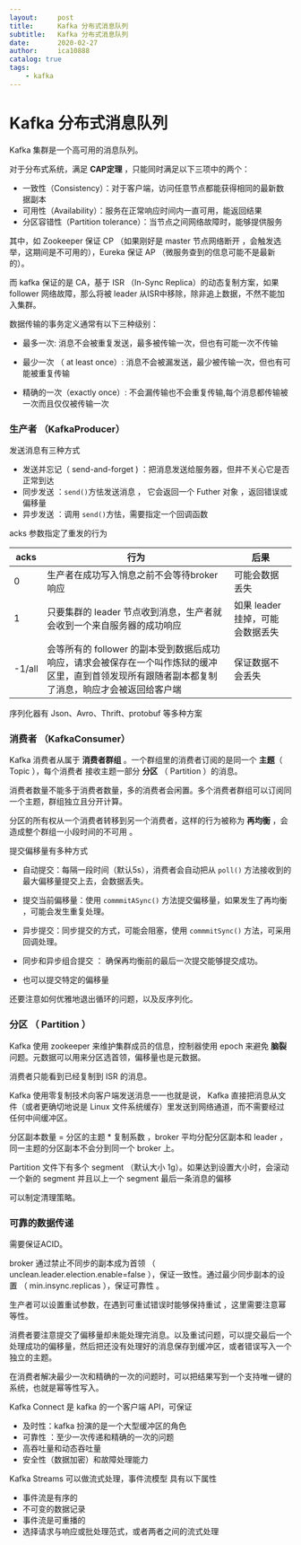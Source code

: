 ```yaml
---
layout:     post
title:      Kafka 分布式消息队列
subtitle:   Kafka 分布式消息队列
date:       2020-02-27
author:     ica10888
catalog: true
tags:
    - kafka
---
```


# Kafka 分布式消息队列

Kafka 集群是一个高可用的消息队列。

对于分布式系统，满足 **CAP定理** ，只能同时满足以下三项中的两个：

- 一致性（Consistency）：对于客户端，访问任意节点都能获得相同的最新数据副本
- 可用性（Availability）：服务在正常响应时间内一直可用，能返回结果
- 分区容错性（Partition tolerance）：当节点之间网络故障时，能够提供服务

其中，如 Zookeeper 保证 CP （如果刚好是 master 节点网络断开 ，会触发选举，这期间是不可用的），Eureka 保证 AP （微服务查到的信息可能不是最新的）。

而 kafka 保证的是 CA，基于 ISR （In-Sync Replica）的动态复制方案，如果 follower 网络故障，那么将被 leader 从ISR中移除，除非追上数据，不然不能加入集群。

数据传输的事务定义通常有以下三种级别：

- 最多一次: 消息不会被重复发送，最多被传输一次，但也有可能一次不传输

- 最少一次 （ at least once）: 消息不会被漏发送，最少被传输一次，但也有可能被重复传输

- 精确的一次（exactly once）: 不会漏传输也不会重复传输,每个消息都传输被一次而且仅仅被传输一次

### 生产者 （KafkaProducer）

发送消息有三种方式

- 发送并忘记（ send-and-forget ) ：把消息发送给服务器，但井不关心它是否正常到达
- 同步发送 ：`send()`方怯发送消息 ， 它会返回一个 Futher 对象 ，返回错误或偏移量
- 异步发送 ：调用 `send()`方怯，需要指定一个回调函数

acks 参数指定了重发的行为

| acks   | 行为                                                         | 后果                             |
| ------ | ------------------------------------------------------------ | -------------------------------- |
| 0      | 生产者在成功写入悄息之前不会等待broker响应                   | 可能会数据丢失                   |
| 1      | 只要集群的 leader 节点收到消息，生产者就会收到一个来自服务器的成功响应 | 如果 leader 挂掉，可能会数据丢失 |
| -1/all | 会等所有的 follower 的副本受到数据后成功响应，请求会被保存在一个叫作炼狱的缓冲区里，直到首领发现所有跟随者副本都复制了消息，晌应才会被返回给客户端 | 保证数据不会丢失                 |

序列化器有 Json、Avro、Thrift、protobuf 等多种方案

### 消费者 （KafkaConsumer）

Kafka 消费者从属于 **消费者群组** 。一个群组里的消费者订阅的是同一个 **主题**（ Topic ），每个消费者
接收主题一部分 **分区**  （ Partition ）的消息。 

消费者数量不能多于消费者数量，多的消费者会闲置。多个消费者群组可以订阅同一个主题，群组独立且分开计算。

分区的所有权从一个消费者转移到另一个消费者，这样的行为被称为 **再均衡** ，会造成整个群组一小段时间的不可用 。

提交偏移量有多种方式

- 自动提交：每隔一段时间（默认5s），消费者会自动把从 `poll()` 方法接收到的最大偏移量提交上去，会数据丢失。

- 提交当前偏移量：使用 `commmitASync()` 方法提交偏移量，如果发生了再均衡 ，可能会发生重复处理。

- 异步提交：同步提交的方式，可能会阻塞，使用 `commmitSync()` 方法，可采用回调处理。

- 同步和异步组合提交 ： 确保再均衡前的最后一次提交能够提交成功。

- 也可以提交特定的偏移量

还要注意如何优雅地退出循环的问题，以及反序列化。

### 分区 （ Partition ）

Kafka 使用 zookeeper 来维护集群成员的信息，控制器使用 epoch 来避免 **脑裂**  问题。元数据可以用来分区选首领，偏移量也是元数据。

消费者只能看到已经复制到 ISR 的消息。

Kafka 使用零复制技术向客户端发送消息一一也就是说， Kafka 直接把消息从文件（或者更确切地说是 Linux 文件系统缓存）里发送到网络通道，而不需要经过任何中间缓冲区。 

分区副本数量 = 分区的主题 * 复制系数 ，broker 平均分配分区副本和 leader ，同一主题的分区副本不会分到同一个 broker 上。

Partition 文件下有多个 segment （默认大小 1g）。如果达到设置大小时，会滚动一个新的 segment 并且以上一个 segment 最后一条消息的偏移

可以制定清理策略。

### 可靠的数据传递 

需要保证ACID。

broker 通过禁止不同步的副本成为首领 （ unclean.leader.election.enable=false ），保证一致性。通过最少同步副本的设置 （ min.insync.replicas ），保证可靠性 。

生产者可以设置重试参数，在遇到可重试错误时能够保持重试 ，这里需要注意幂等性。

消费者要注意提交了偏移量却未能处理完消息。以及重试问题，可以提交最后一个处理成功的偏移量，然后把还没有处理好的消息保存到缓冲区，或者错误写入一个独立的主题。 

在消费者解决最少一次和精确的一次的问题时，可以把结果写到一个支持唯一键的系统，也就是幂等性写入。

Kafka Connect 是 kafka 的一个客户端 API，可保证

- 及时性：kafka 扮演的是一个大型缓冲区的角色 
- 可靠性 ：至少一次传递和精确的一次的问题
- 高吞吐量和动态吞吐量 
- 安全性（数据加密）和故障处理能力 

Kafka Streams 可以做流式处理，事件流模型 具有以下属性

- 事件流是有序的 
- 不可变的数据记录 
- 事件流是可重播的 
- 选择请求与响应或批处理范式，或者两者之间的流式处理
